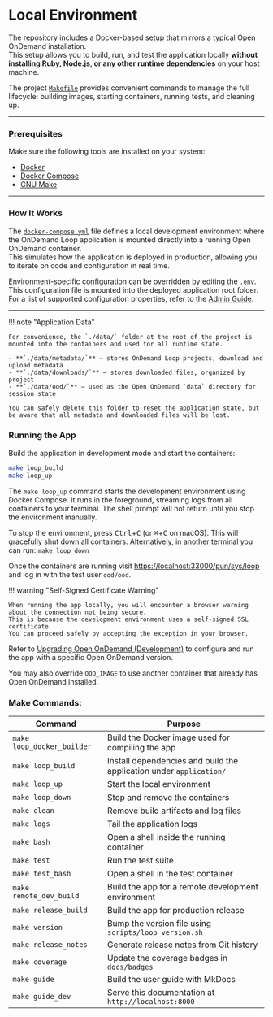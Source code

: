 # Local Environment

The repository includes a Docker-based setup that mirrors a typical Open OnDemand installation.  
This setup allows you to build, run, and test the application locally **without installing Ruby, Node.js, or any other runtime dependencies** on your host machine.

The project [`Makefile`](https://github.com/IQSS/ondemand-loop/blob/main/Makefile) provides convenient commands to manage the full lifecycle: building images, starting containers, running tests, and cleaning up.

---

### Prerequisites

Make sure the following tools are installed on your system:

- [Docker](https://www.docker.com/)
- [Docker Compose](https://docs.docker.com/compose/)
- [GNU Make](https://www.gnu.org/software/make/manual/make.html)

---

### How It Works

The [`docker-compose.yml`](https://github.com/IQSS/ondemand-loop/blob/main/docker-compose.yml) file defines a local development environment where the OnDemand Loop application is mounted directly into a running Open OnDemand container.  
This simulates how the application is deployed in production, allowing you to iterate on code and configuration in real time.

Environment-specific configuration can be overridden by editing the [`.env`](https://github.com/IQSS/ondemand-loop/blob/main/config/.env).
This configuration file is mounted into the deployed application root folder.
For a list of supported configuration properties, refer to the [Admin Guide](../admin.md).

---

!!! note "Application Data"

    For convenience, the `./data/` folder at the root of the project is mounted into the containers and used for all runtime state.

    - **`./data/metadata/`** – stores OnDemand Loop projects, download and upload metadata
    - **`./data/downloads/`** – stores downloaded files, organized by project
    - **`./data/ood/`** – used as the Open OnDemand `data` directory for session state

    You can safely delete this folder to reset the application state, but be aware that all metadata and downloaded files will be lost.

### Running the App
Build the application in development mode and start the containers:

```bash
make loop_build
make loop_up
```

The `make loop_up` command starts the development environment using Docker Compose.
It runs in the foreground, streaming logs from all containers to your terminal.
The shell prompt will not return until you stop the environment manually.

To stop the environment, press <kbd>Ctrl</kbd>+<kbd>C</kbd> (or <kbd>⌘</kbd>+<kbd>C</kbd> on macOS). This will gracefully shut down all containers.
Alternatively, in another terminal you can run: `make loop_down`

Once the containers are running visit [https://localhost:33000/pun/sys/loop](https://localhost:33000/pun/sys/loop) and log in with the test user `ood/ood`.

!!! warning "Self-Signed Certificate Warning"
 
    When running the app locally, you will encounter a browser warning about the connection not being secure.  
    This is because the development environment uses a self-signed SSL certificate.  
    You can proceed safely by accepting the exception in your browser.

Refer to [Upgrading Open OnDemand (Development)](ood.md#upgrading-open-ondemand-development) to configure and run the app with a specific Open OnDemand version.

You may also override `OOD_IMAGE` to use another container that already has Open OnDemand installed.

### Make Commands:

| Command                   | Purpose                                                              |
|---------------------------|----------------------------------------------------------------------|
| `make loop_docker_builder`| Build the Docker image used for compiling the app                    |
| `make loop_build`         | Install dependencies and build the application under `application/`  |
| `make loop_up`            | Start the local environment                                          |
| `make loop_down`          | Stop and remove the containers                                       |
| `make clean`              | Remove build artifacts and log files                                 |
| `make logs`               | Tail the application logs                                            |
| `make bash`               | Open a shell inside the running container                            |
| `make test`               | Run the test suite                                                   |
| `make test_bash`          | Open a shell in the test container                                   |
| `make remote_dev_build`   | Build the app for a remote development environment                   |
| `make release_build`      | Build the app for production release                                 |
| `make version`            | Bump the version file using `scripts/loop_version.sh`                |
| `make release_notes`      | Generate release notes from Git history                              |
| `make coverage`           | Update the coverage badges in `docs/badges`                          |
| `make guide`              | Build the user guide with MkDocs                                     |
| `make guide_dev`          | Serve this documentation at `http://localhost:8000`                  |

